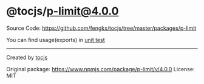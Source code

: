 # @tocjs/p-limit@4.0.0

Source Code: https://github.com/fengkx/tocjs/tree/master/packages/p-limit

You can find usage(exports) in [unit test](https://github.com/fengkx/tocjs/tree/master/packages/p-limit/test/pkg.test.js)

---

Created by [tocjs](https://github.com/fengkx/tocjs/)

Original package: https://www.npmjs.com/package/p-limit/v/4.0.0
License: MIT
